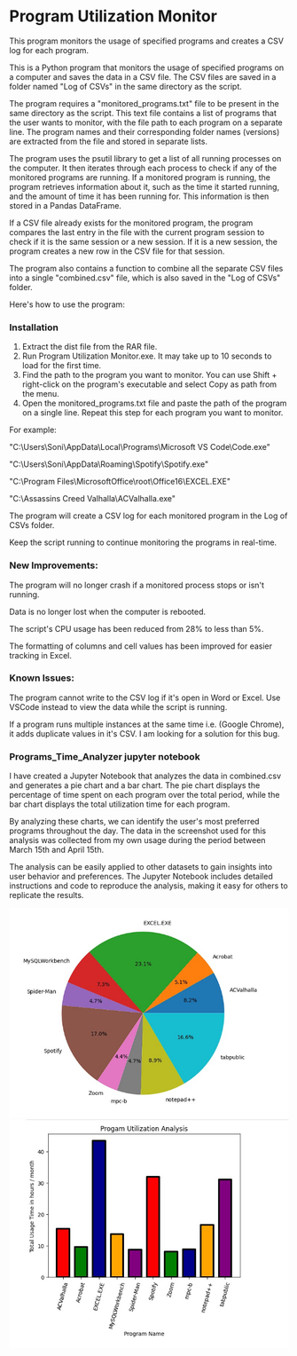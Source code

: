 # Program Utilization Monitor
This program monitors the usage of specified programs and creates a CSV log for each program.

This is a Python program that monitors the usage of specified programs on a computer and saves the data in a CSV file. The CSV files are saved in a folder named "Log of CSVs" in the same directory as the script.

The program requires a "monitored_programs.txt" file to be present in the same directory as the script. This text file contains a list of programs that the user wants to monitor, with the file path to each program on a separate line. The program names and their corresponding folder names (versions) are extracted from the file and stored in separate lists.

The program uses the psutil library to get a list of all running processes on the computer. It then iterates through each process to check if any of the monitored programs are running. If a monitored program is running, the program retrieves information about it, such as the time it started running, and the amount of time it has been running for. This information is then stored in a Pandas DataFrame.

If a CSV file already exists for the monitored program, the program compares the last entry in the file with the current program session to check if it is the same session or a new session. If it is a new session, the program creates a new row in the CSV file for that session.

The program also contains a function to combine all the separate CSV files into a single "combined.csv" file, which is also saved in the "Log of CSVs" folder.

 Here's how to use the program:

### Installation
1. Extract the dist file from the RAR file.
2. Run Program Utilization Monitor.exe. It may take up to 10 seconds to load for the first time.
3. Find the path to the program you want to monitor. You can use Shift + right-click on the program's executable and select Copy as path from the menu.
4. Open the monitored_programs.txt file and paste the path of the program on a single line. Repeat this step for each program you want to monitor. 

For example:


"C:\Users\Soni\AppData\Local\Programs\Microsoft VS Code\Code.exe"

"C:\Users\Soni\AppData\Roaming\Spotify\Spotify.exe"

"C:\Program Files\MicrosoftOffice\root\Office16\EXCEL.EXE"

"C:\Assassins Creed Valhalla\ACValhalla.exe"


The program will create a CSV log for each monitored program in the Log of CSVs folder.

Keep the script running to continue monitoring the programs in real-time.

### New Improvements:

The program will no longer crash if a monitored process stops or isn't running.

Data is no longer lost when the computer is rebooted.

The script's CPU usage has been reduced from 28% to less than 5%.

The formatting of columns and cell values has been improved for easier tracking in Excel.

### Known Issues:

The program cannot write to the CSV log if it's open in Word or Excel. Use VSCode instead to view the data while the script is running.

If a program runs multiple instances at the same time i.e. (Google Chrome), it adds duplicate values in it's CSV. I am looking for a solution for this bug.

### Programs_Time_Analyzer jupyter notebook

I have created a Jupyter Notebook that analyzes the data in combined.csv and generates a pie chart and a bar chart. The pie chart displays the percentage of time spent on each program over the total period, while the bar chart displays the total utilization time for each program.

By analyzing these charts, we can identify the user's most preferred programs throughout the day. The data in the screenshot used for this analysis was collected from my own usage during the period between March 15th and April 15th.

The analysis can be easily applied to other datasets to gain insights into user behavior and preferences. The Jupyter Notebook includes detailed instructions and code to reproduce the analysis, making it easy for others to replicate the results.

![piechart](Pie_chart.jpg "piechart")
![barchart](Bar_chart.jpg "barchart")